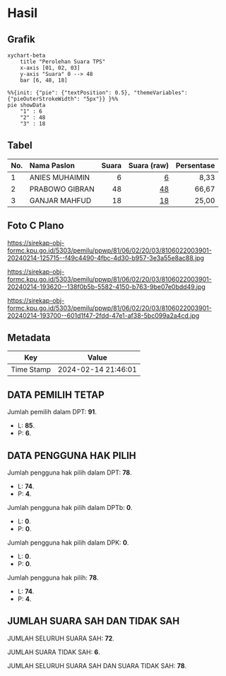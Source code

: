 # Hasil

## Grafik

```mermaid
xychart-beta
    title "Perolehan Suara TPS"
    x-axis [01, 02, 03]
    y-axis "Suara" 0 --> 48
    bar [6, 48, 18]
```

```mermaid
%%{init: {"pie": {"textPosition": 0.5}, "themeVariables": {"pieOuterStrokeWidth": "5px"}} }%%
pie showData
    "1" : 6
    "2" : 48
    "3" : 18
```

## Tabel

| No. | Nama Paslon    | Suara | Suara (raw) | Persentase |
|:--- |:-------------- | -----:| -----------:| ----------:|
| 1   | ANIES MUHAIMIN | 6     | [6][p-1]    | 8,33       |
| 2   | PRABOWO GIBRAN | 48    | [48][p-2]   | 66,67      |
| 3   | GANJAR MAHFUD  | 18    | [18][p-3]   | 25,00      |


[p-1]: https://github.com/gigit-pemilu/pemilu-2024-81-maluku/blob/main/pilpres/hitung-suara/sub/81-maluku/sub/06-seram-bagian-barat/sub/02-seram-barat/sub/2003-piru/sub/901-tps/sub/paslon-1.txt
[p-2]: https://github.com/gigit-pemilu/pemilu-2024-81-maluku/blob/main/pilpres/hitung-suara/sub/81-maluku/sub/06-seram-bagian-barat/sub/02-seram-barat/sub/2003-piru/sub/901-tps/sub/paslon-2.txt
[p-3]: https://github.com/gigit-pemilu/pemilu-2024-81-maluku/blob/main/pilpres/hitung-suara/sub/81-maluku/sub/06-seram-bagian-barat/sub/02-seram-barat/sub/2003-piru/sub/901-tps/sub/paslon-3.txt

## Foto C Plano

https://sirekap-obj-formc.kpu.go.id/5303/pemilu/ppwp/81/06/02/20/03/8106022003901-20240214-125715--f49c4490-4fbc-4d30-b957-3e3a55e8ac88.jpg

https://sirekap-obj-formc.kpu.go.id/5303/pemilu/ppwp/81/06/02/20/03/8106022003901-20240214-193620--138f0b5b-5582-4150-b763-9be07e0bdd49.jpg

https://sirekap-obj-formc.kpu.go.id/5303/pemilu/ppwp/81/06/02/20/03/8106022003901-20240214-193700--601d1f47-2fdd-47e1-af38-5bc099a2a4cd.jpg


## Metadata

| Key        | Value               |
| ---------- | ------------------- |
| Time Stamp | 2024-02-14 21:46:01 |


## DATA PEMILIH TETAP

Jumlah pemilih dalam DPT: **91**.
 * L: **85**.
 * P: **6**.

## DATA PENGGUNA HAK PILIH

Jumlah pengguna hak pilih dalam DPT: **78**.
 * L: **74**.
 * P: **4**.

Jumlah pengguna hak pilih dalam DPTb: **0**.
 * L: **0**.
 * P: **0**.

Jumlah pengguna hak pilih dalam DPK: **0**.
 * L: **0**.
 * P: **0**.

Jumlah pengguna hak pilih: **78**.
 * L: **74**.
 * P: **4**.

## JUMLAH SUARA SAH DAN TIDAK SAH

JUMLAH SELURUH SUARA SAH: **72**.

JUMLAH SUARA TIDAK SAH: **6**.

JUMLAH SELURUH SUARA SAH DAN SUARA TIDAK SAH: **78**.


